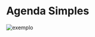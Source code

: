 # Agenda Simples

![exemplo](https://cloud.githubusercontent.com/assets/20685311/22717521/a6bf8fd4-ed82-11e6-926a-7310608229f9.gif)
